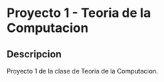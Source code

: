 # Proyecto 1 - Teoria de la Computacion

## Descripcion

Proyecto 1 de la clase de Teoria de la Computacion.